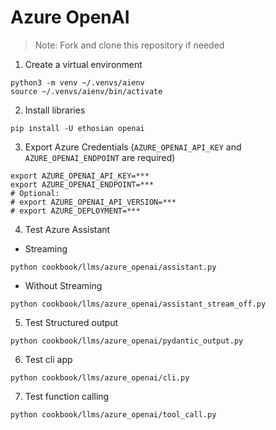 # Azure OpenAI

> Note: Fork and clone this repository if needed

1. Create a virtual environment

```shell
python3 -m venv ~/.venvs/aienv
source ~/.venvs/aienv/bin/activate
```

2. Install libraries

```shell
pip install -U ethosian openai
```

3. Export Azure Credentials (`AZURE_OPENAI_API_KEY` and `AZURE_OPENAI_ENDPOINT` are required)

```shell
export AZURE_OPENAI_API_KEY=***
export AZURE_OPENAI_ENDPOINT=***
# Optional:
# export AZURE_OPENAI_API_VERSION=***
# export AZURE_DEPLOYMENT=***
```

4. Test Azure Assistant

- Streaming

```shell
python cookbook/llms/azure_openai/assistant.py
```

- Without Streaming

```shell
python cookbook/llms/azure_openai/assistant_stream_off.py
```

5. Test Structured output

```shell
python cookbook/llms/azure_openai/pydantic_output.py
```

6. Test cli app

```shell
python cookbook/llms/azure_openai/cli.py
```

7. Test function calling

```shell
python cookbook/llms/azure_openai/tool_call.py
```
